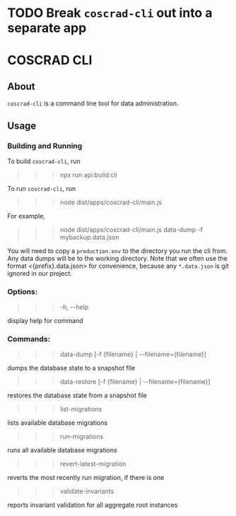 # TODO Break `coscrad-cli` out into a separate app

# COSCRAD CLI

## About

`coscrad-cli` is a command line tool for data administration.

## Usage

### Building and Running

To build `coscrad-cli`, run

> > > npx run api:build:cli

To run `coscrad-cli`, run

> > > node dist/apps/coscrad-cli/main.js <command-name> <command-options>

For example,

> > > node dist/apps/coscrad-cli/main.js data-dump -f mybackup.data.json

You will need to copy a `production.env` to the directory you run the cli from.
Any data dumps will be to the working directory. Note that we often use the
format <{prefix}.data.json> for convenience, because any `*.data.json` is
git ignored in our project.

### Options:

> > > -h, --help

display help for command

### Commands:

> > > data-dump [-f {filename} | --filename={filename}]

dumps the database state to a snapshot file

> > > data-restore [-f {filename} | --filename={filename}]

restores the database state from a snapshot file

> > > list-migrations

lists available database migrations

> > > run-migrations

runs all available database migrations

> > > revert-latest-migration

reverts the most recently run migration, if there is one

> > > validate-invariants

reports invariant validation for all aggregate root instances
